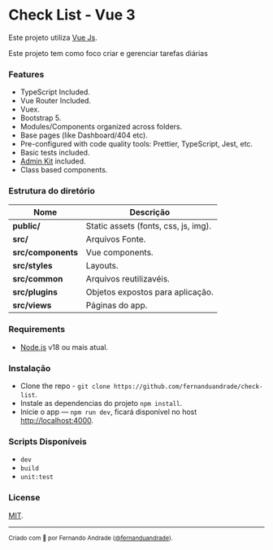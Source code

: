 # Check List - Vue 3

Este projeto utiliza [Vue Js](https://vuejs.org/).

Este projeto tem como foco criar e gerenciar tarefas diárias

### Features

- TypeScript Included.
- Vue Router Included.
- Vuex.
- Bootstrap 5.
- Modules/Components organized across folders.
- Base pages (like Dashboard/404 etc).
- Pre-configured with code quality tools: Prettier, TypeScript, Jest, etc.
- Basic tests included.
- [Admin Kit](https://github.com/adminkit/adminkit) included.
- Class based components.

### Estrutura do diretório

| Nome                              | Descrição |
| --------------------------------- | ----------- |
| **public/**                       | Static assets (fonts, css, js, img). |
| **src/**                          | Arquivos Fonte. |
| **src/components**                | Vue components. |
| **src/styles**                   | Layouts. |
| **src/common**                   | Arquivos reutilizavéis. |
| **src/plugins**                    | Objetos expostos para aplicação. |
| **src/views**                     | Páginas do app. |

### Requirements

- [Node.js](https://nodejs.org/en) v18 ou mais atual.

### Instalação

- Clone the repo - `git clone https://github.com/fernanduandrade/check-list`.
- Instale as dependencias do projeto `npm install`.
- Inicie o app — `npm run dev`, ficará disponível no host [http://localhost:4000](http://localhost:4000/).

### Scripts Disponíveis

- `dev`
- `build`
- `unit:test`

### License

[MIT](LICENSE).

---

<sup>Criado com 💜 por Fernando Andrade ([@fernanduandrade](https://github.com/fernanduandrade)).</sup>